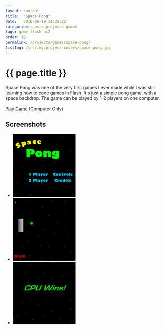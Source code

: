 ```yaml
---
layout: content
title:  "Space Pong"
date:   2016-06-19 11:32:22
categories: posts projects games
tags: game flash as2
order: 18
permalink: /projects/games/space-pong/
listImg: /src/img/project-covers/space-pong.jpg
---
```

<h1>{{ page.title }}</h1>
<p>
  Space Pong was one of the very first games I ever made while I was still learning how to code games in Flash. It's just a simple pong game, with a space backdrop. The game can be played by 1-2 players on one computer.<br>
  <br>
  <a href="play">Play Game</a> (Computer Only)
</p>

<h2>Screenshots</h2>
<ul class="photo-gallery">
  <li>
    <a href="" data-box-img="/src/img/game-screens/space-pong.jpg">
      <img src="/src/img/game-screens-square/space-pong.jpg">
    </a>
  </li>
  <li>
    <a href="" data-box-img="/src/img/game-screens/space-pong-play.jpg">
      <img src="/src/img/game-screens-square/space-pong-play.jpg">
    </a>
  </li>
  <li>
    <a href="" data-box-img="/src/img/game-screens/space-pong-cpu-wins.jpg">
      <img src="/src/img/game-screens-square/space-pong-cpu-wins.jpg">
    </a>
  </li>
</ul>